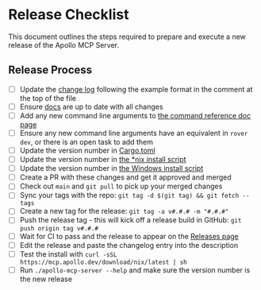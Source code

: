 # Release Checklist

This document outlines the steps required to prepare and execute a new release of the Apollo MCP Server.

## Release Process

- [ ] Update the [change log](./CHANGELOG.md) following the example format in the comment at the top of the file
- [ ] Ensure [docs](./docs/source/) are up to date with all changes
- [ ] Add any new command line arguments to [the command reference doc page](./docs/source/command-reference.mdx)
- [ ] Ensure any new command line arguments have an equivalent in `rover dev`, or there is an open task to add them
- [ ] Update the version number in [Cargo.toml](./Cargo.toml)
- [ ] Update the version number in [the *nix install script](./scripts/nix/install.sh)
- [ ] Update the version number in [the Windows install script](./scripts/nix/install.sh)
- [ ] Create a PR with these changes and get it approved and merged
- [ ] Check out `main` and `git pull` to pick up your merged changes
- [ ] Sync your tags with the repo: `git tag -d $(git tag) && git fetch --tags`
- [ ] Create a new tag for the release: `git tag -a v#.#.# -m "#.#.#"`
- [ ] Push the release tag - this will kick off a release build in GitHub: `git push origin tag v#.#.#`
- [ ] Wait for CI to pass and the release to appear on the [Releases page](https://github.com/apollographql/apollo-mcp-server/releases)
- [ ] Edit the release and paste the changelog entry into the description
- [ ] Test the install with `curl -sSL https://mcp.apollo.dev/download/nix/latest | sh`
- [ ] Run `./apollo-mcp-server --help` and make sure the version number is the new release

